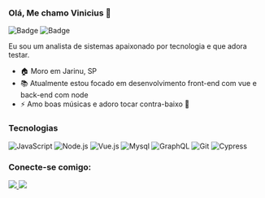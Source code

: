 ### Olá, Me chamo Vinicius 👋

![Badge](https://github-readme-stats.vercel.app/api?username=vybarbosa)
![Badge](https://github-readme-stats.vercel.app/api/top-langs/?username=vybarbosa)


Eu sou um analista de sistemas apaixonado por tecnologia e que adora testar.

* 🏠 Moro em Jarinu, SP
* 📚 Atualmente estou focado em desenvolvimento front-end com vue e back-end com node
* ⚡ Amo boas músicas e adoro tocar contra-baixo 🎸

### Tecnologias
![JavaScript](https://img.shields.io/badge/JavaScript-323330?style=for-the-badge&logo=javascript&logoColor=F7DF1E)
![Node.js](https://img.shields.io/badge/Node.js-339933?style=for-the-badge&logo=nodedotjs&logoColor=white)
![Vue.js](https://img.shields.io/badge/Vue.js-35495E?style=for-the-badge&logo=vue.js&logoColor=4FC08D)
![Mysql](https://img.shields.io/badge/MySQL-005C84?style=for-the-badge&logo=mysql&logoColor=white)
![GraphQL](https://img.shields.io/badge/-GraphQL-E10098?style=for-the-badge&logo=graphql&logoColor=white)
![Git](https://img.shields.io/badge/GIT-E44C30?style=for-the-badge&logo=git&logoColor=white)
![Cypress](https://img.shields.io/badge/Cypress-17202C?style=for-the-badge&logo=cypress&logoColor=white)

### Conecte-se comigo:

<a href="https://www.linkedin.com/in/vinicius-barbosa-1b8b8017b/">
  <img src="https://img.shields.io/badge/LinkedIn-0077B5?style=for-the-badge&logo=linkedin&logoColor=white">
</a>
<a href="https://www.instagram.com/viini_bass/">
  <img src="https://img.shields.io/badge/Instagram-E4405F?style=for-the-badge&logo=instagram&logoColor=white">
</a>




